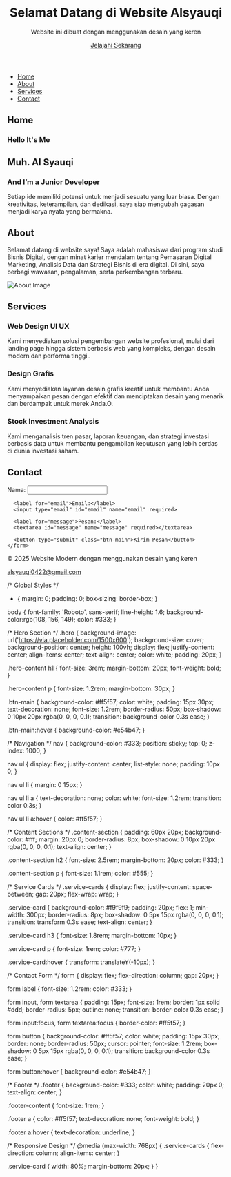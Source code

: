 <!DOCTYPE html>
<html lang="en">
<head>
  <meta charset="UTF-8">
  <meta name="viewport" content="width=device-width, initial-scale=1.0">
  <meta name="author" content="Syauqi">
  <meta name="description" content="Website dengan Desain Keren">
  <meta name="keywords" content="HTML, CSS, modern, website">
  <title>Website Modern dengan 100 Tag HTML</title>
  <link rel="stylesheet" href="style.css">
</head>
<body>
  <header class="hero">
    <div class="hero-content">
      <h1>Selamat Datang di Website Alsyauqi</h1>
      <p>Website ini dibuat dengan menggunakan desain yang keren</p>
      <a href="#about" class="btn-main">Jelajahi Sekarang</a>
    </div>
  </header>

  <nav>
    <ul>
      <li><a href="#home">Home</a></li>
      <li><a href="#about">About</a></li>
      <li><a href="#services">Services</a></li>
      <li><a href="#contact">Contact</a></li>
    </ul>
  </nav>

  <section id="home" class="content-section">
    <h2>Home</h2>
    <h3>Hello It's Me</h3>
    <h1>Muh. Al Syauqi</h1>
    <h3>And I’m a <span>Junior Developer</span></h3>
    <p>Setiap ide memiliki potensi untuk menjadi sesuatu yang luar biasa. Dengan kreativitas, keterampilan, dan dedikasi, saya siap mengubah gagasan menjadi karya nyata yang bermakna.</p>
  </section>

  <section id="about" class="content-section">
    <h2>About</h2>
    <p>Selamat datang di website saya! Saya adalah mahasiswa dari program studi Bisnis Digital, dengan minat karier mendalam tentang Pemasaran Digital Marketing, Analisis Data dan Strategi Bisnis di era digital. Di sini, saya berbagi wawasan, pengalaman, serta perkembangan terbaru.</p>
    <img src="https://via.placeholder.com/600x300" alt="About Image" class="img-responsive">
  </section>

  <section id="services" class="content-section">
    <h2>Services</h2>
    <div class="service-cards">
      <div class="service-card">
        <h3>Web Design UI UX</h3>
        <p>Kami menyediakan solusi pengembangan website profesional, mulai dari landing page hingga sistem berbasis web yang kompleks, dengan desain modern dan performa tinggi..</p>
      </div>
      <div class="service-card">
        <h3>Design Grafis</h3>
        <p>Kami menyediakan layanan desain grafis kreatif untuk membantu Anda menyampaikan pesan dengan efektif dan menciptakan desain yang menarik dan berdampak untuk merek Anda.O.</p>
      </div>
      <div class="service-card">
        <h3>Stock Investment Analysis</h3>
        <p>Kami menganalisis tren pasar, laporan keuangan, dan strategi investasi berbasis data untuk membantu pengambilan keputusan yang lebih cerdas di dunia investasi saham.</p>
      </div>
    </div>
  </section>

  <section id="contact" class="content-section">
    <h2>Contact</h2>
    <form>
      <label for="name">Nama:</label>
      <input type="text" id="name" name="name" required>
      
      <label for="email">Email:</label>
      <input type="email" id="email" name="email" required>
      
      <label for="message">Pesan:</label>
      <textarea id="message" name="message" required></textarea>
      
      <button type="submit" class="btn-main">Kirim Pesan</button>
    </form>
  </section>

  <footer class="footer">
    <div class="footer-content">
      <p>&copy; 2025 Website Modern dengan menggunakan desain yang keren</p>
      <a href="@alsyauqi0422@gmail.com">alsyauqi0422@gmail.com</a>
    </div>
  </footer>

</body>
</html>


/* Global Styles */
* {
  margin: 0;
  padding: 0;
  box-sizing: border-box;
}

body {
  font-family: 'Roboto', sans-serif;
  line-height: 1.6;
  background-color:rgb(108, 156, 149);
  color: #333;
}

/* Hero Section */
.hero {
  background-image: url('https://via.placeholder.com/1500x600');
  background-size: cover;
  background-position: center;
  height: 100vh;
  display: flex;
  justify-content: center;
  align-items: center;
  text-align: center;
  color: white;
  padding: 20px;
}

.hero-content h1 {
  font-size: 3rem;
  margin-bottom: 20px;
  font-weight: bold;
}

.hero-content p {
  font-size: 1.2rem;
  margin-bottom: 30px;
}

.btn-main {
  background-color: #ff5f57;
  color: white;
  padding: 15px 30px;
  text-decoration: none;
  font-size: 1.2rem;
  border-radius: 50px;
  box-shadow: 0 10px 20px rgba(0, 0, 0, 0.1);
  transition: background-color 0.3s ease;
}

.btn-main:hover {
  background-color: #e54b47;
}

/* Navigation */
nav {
  background-color: #333;
  position: sticky;
  top: 0;
  z-index: 1000;
}

nav ul {
  display: flex;
  justify-content: center;
  list-style: none;
  padding: 10px 0;
}

nav ul li {
  margin: 0 15px;
}

nav ul li a {
  text-decoration: none;
  color: white;
  font-size: 1.2rem;
  transition: color 0.3s;
}

nav ul li a:hover {
  color: #ff5f57;
}

/* Content Sections */
.content-section {
  padding: 60px 20px;
  background-color: #fff;
  margin: 20px 0;
  border-radius: 8px;
  box-shadow: 0 10px 20px rgba(0, 0, 0, 0.1);
  text-align: center;
}

.content-section h2 {
  font-size: 2.5rem;
  margin-bottom: 20px;
  color: #333;
}

.content-section p {
  font-size: 1.1rem;
  color: #555;
}

/* Service Cards */
.service-cards {
  display: flex;
  justify-content: space-between;
  gap: 20px;
  flex-wrap: wrap;
}

.service-card {
  background-color: #f9f9f9;
  padding: 20px;
  flex: 1;
  min-width: 300px;
  border-radius: 8px;
  box-shadow: 0 5px 15px rgba(0, 0, 0, 0.1);
  transition: transform 0.3s ease;
  text-align: center;
}

.service-card h3 {
  font-size: 1.8rem;
  margin-bottom: 10px;
}

.service-card p {
  font-size: 1rem;
  color: #777;
}

.service-card:hover {
  transform: translateY(-10px);
}

/* Contact Form */
form {
  display: flex;
  flex-direction: column;
  gap: 20px;
}

form label {
  font-size: 1.2rem;
  color: #333;
}

form input, form textarea {
  padding: 15px;
  font-size: 1rem;
  border: 1px solid #ddd;
  border-radius: 5px;
  outline: none;
  transition: border-color 0.3s ease;
}

form input:focus, form textarea:focus {
  border-color: #ff5f57;
}

form button {
  background-color: #ff5f57;
  color: white;
  padding: 15px 30px;
  border: none;
  border-radius: 50px;
  cursor: pointer;
  font-size: 1.2rem;
  box-shadow: 0 5px 15px rgba(0, 0, 0, 0.1);
  transition: background-color 0.3s ease;
}

form button:hover {
  background-color: #e54b47;
}

/* Footer */
.footer {
  background-color: #333;
  color: white;
  padding: 20px 0;
  text-align: center;
}

.footer-content {
  font-size: 1rem;
}

.footer a {
  color: #ff5f57;
  text-decoration: none;
  font-weight: bold;
}

.footer a:hover {
  text-decoration: underline;
}

/* Responsive Design */
@media (max-width: 768px) {
  .service-cards {
    flex-direction: column;
    align-items: center;
  }

  .service-card {
    width: 80%;
    margin-bottom: 20px;
  }
}
